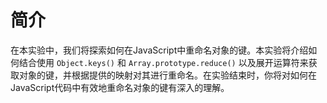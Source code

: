 # 简介

在本实验中，我们将探索如何在JavaScript中重命名对象的键。本实验将介绍如何结合使用 `Object.keys()` 和 `Array.prototype.reduce()` 以及展开运算符来获取对象的键，并根据提供的映射对其进行重命名。在实验结束时，你将对如何在JavaScript代码中有效地重命名对象的键有深入的理解。

